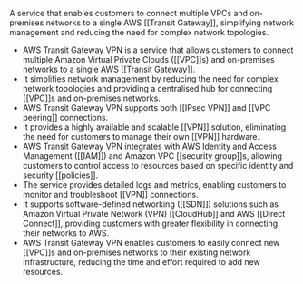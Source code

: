 A service that enables customers to connect multiple VPCs and on-premises networks to a single AWS [[Transit Gateway]], simplifying network management and reducing the need for complex network topologies.

-   AWS Transit Gateway VPN is a service that allows customers to connect multiple Amazon Virtual Private Clouds ([[VPC]]s) and on-premises networks to a single AWS [[Transit Gateway]].
-   It simplifies network management by reducing the need for complex network topologies and providing a centralised hub for connecting [[VPC]]s and on-premises networks.
-   AWS Transit Gateway VPN supports both [[IPsec VPN]] and [[VPC peering]] connections.
-   It provides a highly available and scalable [[VPN]] solution, eliminating the need for customers to manage their own [[VPN]] hardware.
-   AWS Transit Gateway VPN integrates with AWS Identity and Access Management ([[IAM]]) and Amazon VPC [[security group]]s, allowing customers to control access to resources based on specific identity and security [[policies]].
-   The service provides detailed logs and metrics, enabling customers to monitor and troubleshoot [[VPN]] connections.
-   It supports software-defined networking ([[SDN]]) solutions such as Amazon Virtual Private Network (VPN) [[CloudHub]] and AWS [[Direct Connect]], providing customers with greater flexibility in connecting their networks to AWS.
-   AWS Transit Gateway VPN enables customers to easily connect new [[VPC]]s and on-premises networks to their existing network infrastructure, reducing the time and effort required to add new resources.